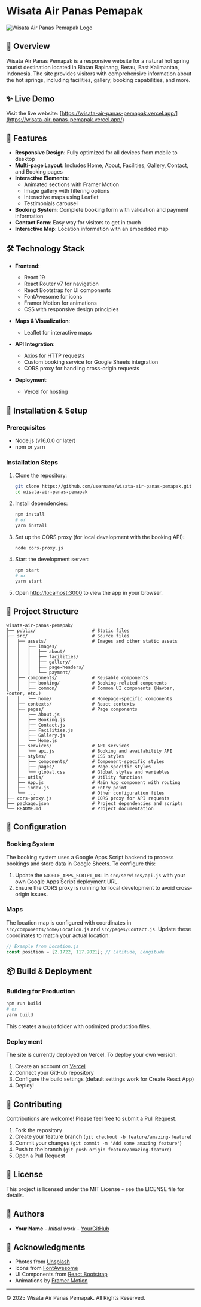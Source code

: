 # Wisata Air Panas Pemapak

![Wisata Air Panas Pemapak Logo](https://github.com/aidilsaputrakirsan/parawisata-airpanas-berau/blob/main/wisata-air-panas-pemapak/src/logo.png)

## 🌟 Overview

Wisata Air Panas Pemapak is a responsive website for a natural hot spring tourist destination located in Biatan Bapinang, Berau, East Kalimantan, Indonesia. The site provides visitors with comprehensive information about the hot springs, including facilities, gallery, booking capabilities, and more.

## ✨ Live Demo

Visit the live website: [https://wisata-air-panas-pemapak.vercel.app/](https://wisata-air-panas-pemapak.vercel.app/)

## 🌴 Features

- **Responsive Design**: Fully optimized for all devices from mobile to desktop
- **Multi-page Layout**: Includes Home, About, Facilities, Gallery, Contact, and Booking pages
- **Interactive Elements**:
  - Animated sections with Framer Motion
  - Image gallery with filtering options
  - Interactive maps using Leaflet
  - Testimonials carousel
- **Booking System**: Complete booking form with validation and payment information
- **Contact Form**: Easy way for visitors to get in touch
- **Interactive Map**: Location information with an embedded map

## 🛠️ Technology Stack

- **Frontend**:
  - React 19
  - React Router v7 for navigation
  - React Bootstrap for UI components
  - FontAwesome for icons
  - Framer Motion for animations
  - CSS with responsive design principles
  
- **Maps & Visualization**:
  - Leaflet for interactive maps

- **API Integration**:
  - Axios for HTTP requests
  - Custom booking service for Google Sheets integration
  - CORS proxy for handling cross-origin requests

- **Deployment**:
  - Vercel for hosting

## 🚀 Installation & Setup

### Prerequisites
- Node.js (v16.0.0 or later)
- npm or yarn

### Installation Steps

1. Clone the repository:
   ```bash
   git clone https://github.com/username/wisata-air-panas-pemapak.git
   cd wisata-air-panas-pemapak
   ```

2. Install dependencies:
   ```bash
   npm install
   # or
   yarn install
   ```

3. Set up the CORS proxy (for local development with the booking API):
   ```bash
   node cors-proxy.js
   ```

4. Start the development server:
   ```bash
   npm start
   # or
   yarn start
   ```

5. Open [http://localhost:3000](http://localhost:3000) to view the app in your browser.

## 📁 Project Structure

```
wisata-air-panas-pemapak/
├── public/                     # Static files
├── src/                        # Source files
│   ├── assets/                 # Images and other static assets
│   │   ├── images/
│   │   │   ├── about/
│   │   │   ├── facilities/
│   │   │   ├── gallery/
│   │   │   ├── page-headers/
│   │   │   └── payment/
│   ├── components/             # Reusable components
│   │   ├── booking/            # Booking-related components
│   │   ├── common/             # Common UI components (Navbar, Footer, etc.)
│   │   └── home/               # Homepage-specific components
│   ├── contexts/               # React contexts
│   ├── pages/                  # Page components
│   │   ├── About.js
│   │   ├── Booking.js
│   │   ├── Contact.js
│   │   ├── Facilities.js
│   │   ├── Gallery.js
│   │   └── Home.js
│   ├── services/               # API services
│   │   └── api.js              # Booking and availability API
│   ├── styles/                 # CSS styles
│   │   ├── components/         # Component-specific styles
│   │   ├── pages/              # Page-specific styles
│   │   └── global.css          # Global styles and variables
│   ├── utils/                  # Utility functions
│   ├── App.js                  # Main App component with routing
│   ├── index.js                # Entry point
│   └── ...                     # Other configuration files
├── cors-proxy.js               # CORS proxy for API requests
├── package.json                # Project dependencies and scripts
└── README.md                   # Project documentation
```

## 🔧 Configuration

### Booking System

The booking system uses a Google Apps Script backend to process bookings and store data in Google Sheets. To configure this:

1. Update the `GOOGLE_APPS_SCRIPT_URL` in `src/services/api.js` with your own Google Apps Script deployment URL.
2. Ensure the CORS proxy is running for local development to avoid cross-origin issues.

### Maps

The location map is configured with coordinates in `src/components/home/Location.js` and `src/pages/Contact.js`. Update these coordinates to match your actual location:

```javascript
// Example from Location.js
const position = [2.1722, 117.9021]; // Latitude, Longitude
```

## 📦 Build & Deployment

### Building for Production

```bash
npm run build
# or
yarn build
```

This creates a `build` folder with optimized production files.

### Deployment

The site is currently deployed on Vercel. To deploy your own version:

1. Create an account on [Vercel](https://vercel.com)
2. Connect your GitHub repository
3. Configure the build settings (default settings work for Create React App)
4. Deploy!

## 🤝 Contributing

Contributions are welcome! Please feel free to submit a Pull Request.

1. Fork the repository
2. Create your feature branch (`git checkout -b feature/amazing-feature`)
3. Commit your changes (`git commit -m 'Add some amazing feature'`)
4. Push to the branch (`git push origin feature/amazing-feature`)
5. Open a Pull Request

## 📝 License

This project is licensed under the MIT License - see the LICENSE file for details.

## 👥 Authors

- **Your Name** - *Initial work* - [YourGitHub](https://github.com/yourusername)

## 🙏 Acknowledgments

- Photos from [Unsplash](https://unsplash.com)
- Icons from [FontAwesome](https://fontawesome.com)
- UI Components from [React Bootstrap](https://react-bootstrap.github.io/)
- Animations by [Framer Motion](https://www.framer.com/motion/)

---

© 2025 Wisata Air Panas Pemapak. All Rights Reserved.